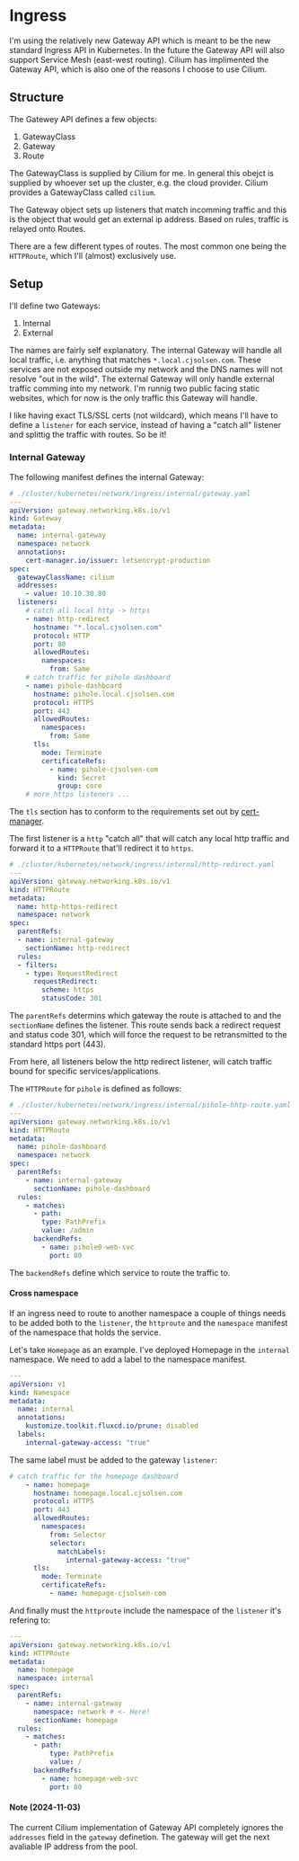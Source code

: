# Ingress
I'm using the relatively new Gateway API which is meant to be the new standard Ingress API in Kubernetes. In the future the Gateway API will also support Service Mesh (east-west routing). Cilium has implimented the Gateway API, which is also one of the reasons I choose to use Cilium.

## Structure
The Gatewey API defines a few objects:
1) GatewayClass
2) Gateway
3) Route

The GatewayClass is supplied by Cilium for me. In general this obejct is supplied by whoever set up the cluster, e.g. the cloud provider. Cilium provides a GatewayClass called `cilium`.

The Gateway object sets up listeners that match incomming traffic and this is the object that would get an external ip address. Based on rules, traffic is relayed onto Routes.

There are a few different types of routes. The most common one being the `HTTPRoute`, which I'll (almost) exclusively use.

## Setup
I'll define two Gateways:
1) Internal
2) External

The names are fairly self explanatory. The internal Gateway will handle all local traffic, i.e. anything that matches `*.local.cjsolsen.com`. These services are not exposed outside my network and the DNS names will not resolve "out in the wild".
The external Gateway will only handle external traffic comming into my network. I'm runnig two public facing static websites, which for now is the only traffic this Gateway will handle.

I like having exact TLS/SSL certs (not wildcard), which means I'll have to define a `listener` for each service, instead of having a "catch all" listener and splittig the traffic with routes. So be it!

### Internal Gateway
The following manifest defines the internal Gateway:

```yaml
# ./cluster/kubernetes/network/ingress/internal/gateway.yaml
---
apiVersion: gateway.networking.k8s.io/v1
kind: Gateway
metadata:
  name: internal-gateway
  namespace: network
  annotations:
    cert-manager.io/issuer: letsencrypt-production
spec:
  gatewayClassName: cilium
  addresses:
    - value: 10.10.30.80
  listeners:
    # catch all local http -> https
    - name: http-redirect
      hostname: "*.local.cjsolsen.com"
      protocol: HTTP
      port: 80
      allowedRoutes:
        namespaces:
          from: Same
    # catch traffic for pihole dashboard
    - name: pihole-dashboard
      hostname: pihole.local.cjsolsen.com
      protocol: HTTPS
      port: 443
      allowedRoutes:
        namespaces:
          from: Same
      tls:
        mode: Terminate
        certificateRefs:
          - name: pihole-cjsolsen-com
            kind: Secret
            group: core
    # more https listeners ...
```
The `tls` section has to conform to the requirements set out by [cert-manager](./cert-manager.md#getting-certificates).

The first listener is a `http` "catch all" that will catch any local http traffic and forward it to a `HTTPRoute` that'll redirect it to `https`.

```yaml
# ./cluster/kubernetes/network/ingress/internal/http-redirect.yaml
---
apiVersion: gateway.networking.k8s.io/v1
kind: HTTPRoute
metadata:
  name: http-https-redirect
  namespace: network
spec:
  parentRefs:
  - name: internal-gateway
    sectionName: http-redirect
  rules:
  - filters:
    - type: RequestRedirect
      requestRedirect:
        scheme: https
        statusCode: 301
```
The `parentRefs` determins which gateway the route is attached to and the `sectionName` defines the listener.
This route sends back a redirect request and status code 301, which will force the request to be retransmitted to the standard https port (443).

From here, all listeners below the http redirect listener, will catch traffic bound for specific services/applications.

The `HTTPRoute` for `pihole` is defined as follows:

```yaml
# ./cluster/kubernetes/network/ingress/internal/pihole-hhtp-route.yaml
---
apiVersion: gateway.networking.k8s.io/v1
kind: HTTPRoute
metadata:
  name: pihole-dashboard
  namespace: network
spec:
  parentRefs:
    - name: internal-gateway
      sectionName: pihole-dashboard
  rules:
    - matches:
      - path:
        type: PathPrefix
        value: /admin
      backendRefs:
        - name: pihole0-web-svc
          port: 80
```
The `backendRefs` define which service to route the traffic to.

#### Cross namespace
If an ingress need to route to another namespace a couple of things needs to be added both to the `listener`, the `httproute` and the `namespace` manifest of the namespace that holds the service.

Let's take `Homepage` as an example. I've deployed Homepage in the `internal` namespace. We need to add a label to the namespace manifest.

```yaml
---
apiVersion: v1
kind: Namespace
metadata:
  name: internal
  annotations:
    kustomize.toolkit.fluxcd.io/prune: disabled
  labels:
    internal-gateway-access: "true"
```

The same label must be added to the gateway `listener`:

```yaml
# catch traffic for the homepage dashboard
    - name: homepage
      hostname: homepage.local.cjsolsen.com
      protocol: HTTPS
      port: 443
      allowedRoutes:
        namespaces:
          from: Selector
          selector:
            matchLabels:
              internal-gateway-access: "true"
      tls:
        mode: Terminate
        certificateRefs:
          - name: homepage-cjsolsen-com
```

And finally must the `httproute` include the namespace of the `listener` it's refering to:

```yaml
---
apiVersion: gateway.networking.k8s.io/v1
kind: HTTPRoute
metadata:
  name: homepage
  namespace: internal
spec:
  parentRefs:
    - name: internal-gateway
      namespace: network # <- Here!
      sectionName: homepage
  rules:
    - matches:
      - path:
          type: PathPrefix
          value: /
      backendRefs:
        - name: homepage-web-svc
          port: 80
```


#### Note (2024-11-03)
The current Cilium implementation of Gateway API completely ignores the `addresses` field in the `gateway` definetion. The gateway will get the next avaliable IP address from the pool. 